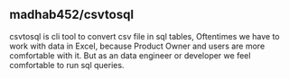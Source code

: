 ## madhab452/csvtosql

csvtosql is cli tool to convert csv file in sql tables,
Oftentimes we have to work with data in Excel, because Product Owner and users are more comfortable with it. But as an data engineer or developer we feel comfortable to run sql queries.



